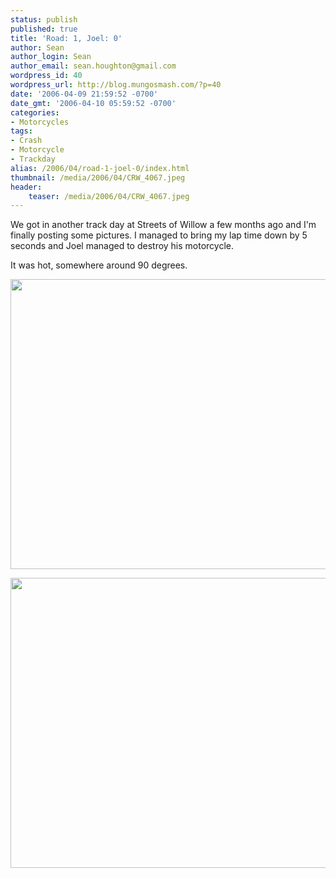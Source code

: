 ```yaml
---
status: publish
published: true
title: 'Road: 1, Joel: 0'
author: Sean
author_login: Sean
author_email: sean.houghton@gmail.com
wordpress_id: 40
wordpress_url: http://blog.mungosmash.com/?p=40
date: '2006-04-09 21:59:52 -0700'
date_gmt: '2006-04-10 05:59:52 -0700'
categories:
- Motorcycles
tags:
- Crash
- Motorcycle
- Trackday
alias: /2006/04/road-1-joel-0/index.html
thumbnail: /media/2006/04/CRW_4067.jpeg
header:
    teaser: /media/2006/04/CRW_4067.jpeg
---
```

We got in another track day at Streets of Willow a few months ago and I'm finally posting some pictures.  I managed to bring my lap time down by 5 seconds and Joel managed to destroy his motorcycle.

It was hot, somewhere around 90 degrees.

<a href="{{site.url_root}}/media/2006/04/CRW_4078.jpeg"><img src="{{site.url_root}}/media/2006/04/CRW_4078.jpeg" alt="" title="Joel&#039;s bike is one sorry sight at this point." width="700" height="464" class="aligncenter size-full wp-image-785" /></a>

<a href="{{site.url_root}}/media/2006/04/CRW_4067.jpeg"><img src="{{site.url_root}}/media/2006/04/CRW_4067.jpeg" alt="" title="How do you taco the rim in two places?" width="700" height="464" class="aligncenter size-full wp-image-786" /></a>

